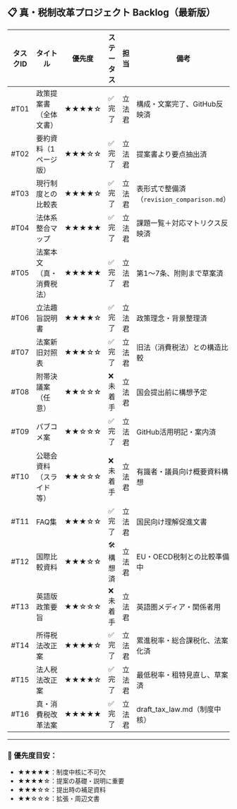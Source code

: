 ## 📋 真・税制改革プロジェクト Backlog（最新版）

| タスクID | タイトル | 優先度 | ステータス | 担当 | 備考 |
|----------|----------|--------|-------------|------|------|
| #T01 | 政策提案書（全体文書） | ★★★★☆ | ✅ 完了 | 立法君 | 構成・文案完了、GitHub反映済 |
| #T02 | 要約資料（1ページ版） | ★★★☆☆ | ✅ 完了 | 立法君 | 提案書より要点抽出済 |
| #T03 | 現行制度との比較表 | ★★★★☆ | ✅ 完了 | 立法君 | 表形式で整備済（`revision_comparison.md`） |
| #T04 | 法体系整合マップ | ★★★★★ | ✅ 完了 | 立法君 | 課題一覧＋対応マトリクス反映済 |
| #T05 | 法案本文（真・消費税法） | ★★★★★ | ✅ 完了 | 立法君 | 第1～7条、附則まで草案済 |
| #T06 | 立法趣旨説明書 | ★★★★☆ | ✅ 完了 | 立法君 | 政策理念・背景整理済 |
| #T07 | 法案新旧対照表 | ★★★☆☆ | ✅ 完了 | 立法君 | 旧法（消費税法）との構造比較 |
| #T08 | 附帯決議案（任意） | ★★☆☆☆ | ❌ 未着手 | 立法君 | 国会提出前に構想予定 |
| #T09 | パブコメ案 | ★★☆☆☆ | ✅ 完了 | 立法君 | GitHub活用明記・案内済 |
| #T10 | 公聴会資料（スライド等） | ★★☆☆☆ | ❌ 未着手 | 立法君 | 有識者・議員向け概要資料構想 |
| #T11 | FAQ集 | ★★★☆☆ | ✅ 完了 | 立法君 | 国民向け理解促進文書 |
| #T12 | 国際比較資料 | ★★★☆☆ | 🛠 構想済 | 立法君 | EU・OECD税制との比較準備中 |
| #T13 | 英語版政策要旨 | ★★☆☆☆ | ❌ 未着手 | 立法君 | 英語圏メディア・関係者用 |
| #T14 | 所得税法改正案 | ★★★★☆ | ✅ 完了 | 立法君 | 累進税率・総合課税化、法案化済 |
| #T15 | 法人税法改正案 | ★★★★☆ | ✅ 完了 | 立法君 | 最低税率・租特見直し、草案済 |
| #T16 | 真・消費税改革法案 | ★★★★★ | ✅ 完了 | 立法君 | draft_tax_law.md（制度中核） |

---

### 🧠 優先度目安：
- ★★★★★：制度中核に不可欠
- ★★★★☆：提案の基礎・説明に重要
- ★★★☆☆：提出時の補足資料
- ★★☆☆☆：拡張・周辺文書


